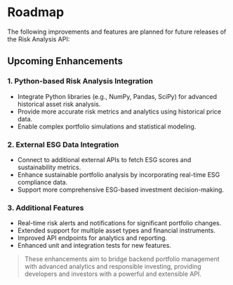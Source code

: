 # Roadmap

The following improvements and features are planned for future releases of the Risk Analysis API:

## Upcoming Enhancements

### 1. Python-based Risk Analysis Integration
- Integrate Python libraries (e.g., NumPy, Pandas, SciPy) for advanced historical asset risk analysis.
- Provide more accurate risk metrics and analytics using historical price data.
- Enable complex portfolio simulations and statistical modeling.

### 2. External ESG Data Integration
- Connect to additional external APIs to fetch ESG scores and sustainability metrics.
- Enhance sustainable portfolio analysis by incorporating real-time ESG compliance data.
- Support more comprehensive ESG-based investment decision-making.

### 3. Additional Features
- Real-time risk alerts and notifications for significant portfolio changes.
- Extended support for multiple asset types and financial instruments.
- Improved API endpoints for analytics and reporting.
- Enhanced unit and integration tests for new features.

> These enhancements aim to bridge backend portfolio management with advanced analytics and responsible investing, providing developers and investors with a powerful and extensible API.
